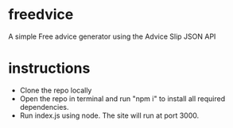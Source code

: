 # freedvice
A simple Free advice generator using the Advice Slip JSON API

# instructions
- Clone the repo locally
- Open the repo in terminal and run "npm i" to install all required dependencies.
- Run index.js using node. The site will run at port 3000.
